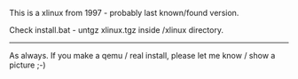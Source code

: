 This is a xlinux from 1997 - probably last known/found version.

Check install.bat - untgz xlinux.tgz inside /xlinux directory.

---

As always. If you make a qemu / real install, please let me know / show a picture ;-)

